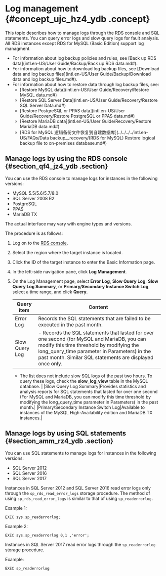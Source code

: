 # Log management {#concept_ujc_hz4_ydb .concept}

This topic describes how to manage logs through the RDS console and SQL statements. You can query error logs and slow query logs for fault analysis. All RDS instances except RDS for MySQL \(Basic Edition\) support log managment.

-   For information about log backup policies and rules, see [Back up RDS data](intl.en-US/User Guide/Backup/Back up RDS data.md#).
-   For information about how to download log backup files, see [Download data and log backup files](intl.en-US/User Guide/Backup/Download data and log backup files.md#).
-   For information about how to restore data through log backup files, see:
    -   [Restore MySQL data](intl.en-US/User Guide/Recovery/Restore MySQL data.md#)
    -   [Restore SQL Server Data](intl.en-US/User Guide/Recovery/Restore SQL Server Data.md#)
    -   [Restore PostgreSQL or PPAS data](intl.en-US/User Guide/Recovery/Restore PostgreSQL or PPAS data.md#)
    -   [Restore MariaDB data](intl.en-US/User Guide/Recovery/Restore MariaDB data.md#)
    -   [RDS for MySQL 逻辑备份文件恢复到自建数据库](../../../../intl.en-US/FAQs/Data backup__recovery/(RDS for MySQL) Restore logical backup file to on-premises database.md#)

## Manage logs by using the RDS console {#section_qf4_jz4_ydb .section}

You can use the RDS console to manage logs for instances in the following versions:

-   MySQL 5.5/5.6/5.7/8.0
-   SQL Server 2008 R2
-   PostgreSQL
-   PPAS
-   MariaDB TX

The actual interface may vary with engine types and versions.

The procedure is as follows:

1.  Log on to the [RDS console](https://rds.console.aliyun.com/).
2.  Select the region where the target instance is located.
3.  Click the ID of the target instance to enter the Basic Information page.
4.  In the left-side navigation pane, click **Log Management**.
5.  On the Log Management page, select **Error Log**, **Slow Query Log**, **Slow Query Log Summary**, or **Primary/Secondary Instance Switch Log**, select a time range, and click **Query**.

    |Query item|Content|
    |----------|-------|
    |Error Log|Records the SQL statements that are failed to be executed in the past month.|
    |Slow Query Log|     -   Records the SQL statements that lasted for over one second \(for MySQL and MariaDB, you can modify this time threshold by modifying the long\_query\_time parameter in Parameters\) in the past month. Similar SQL statements are displayed once only.
    -   The list does not include slow SQL logs of the past two hours. To query these logs, check the **slow\_log\_view** table in the MySQL database.
 |
    |Slow Query Log Summary|Provides statistics and analysis reports for SQL statements that lasted for over one second \(For MySQL and MariaDB, you can modify this time threshold by modifying the long\_query\_time parameter in Parameters\) in the past month.|
    |Primary/Secondary Instance Switch Log|Available to instances of the MySQL High-Availability edition and MariaDB TX instances.|


## Manage logs by using SQL statements {#section_amm_rz4_ydb .section}

You can use SQL statements to manage logs for instances in the following versions:

-   SQL Server 2012
-   SQL Server 2016
-   SQL Server 2017

Instances in SQL Server 2012 and SQL Server 2016 read error logs only through the `sp_rds_read_error_logs` storage procedure. The method of using `sp_rds_read_error_logs` is similar to that of using `sp_readerrorlog`.

Example 1:

``` {#codeblock_tnb_jry_wf2}
EXEC sys.sp_readerrorlog;
```

Example 2:

``` {#codeblock_xc8_es5_9bx}
EXEC sys.sp_readerrorlog 0,1 ,'error';
```

Instances in SQL Server 2017 read error logs through the `sp_readerrorlog` storage procedure.

Example:

``` {#codeblock_19m_nsb_0t2}
EXEC sp_readerrorlog
```

